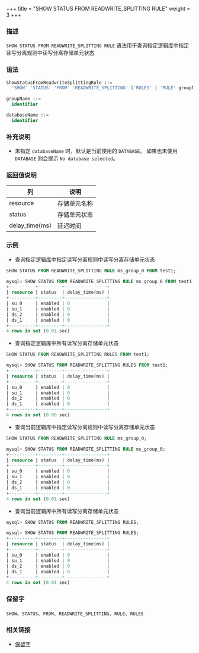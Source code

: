 +++
title = "SHOW STATUS FROM READWRITE_SPLITTING RULE"
weight = 3
+++

### 描述

`SHOW STATUS FROM READWRITE_SPLITTING RULE` 语法用于查询指定逻辑库中指定读写分离规则中读写分离存储单元状态

### 语法

```sql
ShowStatusFromReadwriteSplittingRule ::=
  'SHOW' 'STATUS' 'FROM' 'READWRITE_SPLITTING' ('RULES' | 'RULE' groupName) ('FROM' databaseName)?

groupName ::=
  identifier

databaseName ::=
  identifier
```

### 补充说明

- 未指定 `databaseName` 时，默认是当前使用的 `DATABASE`。 如果也未使用 `DATABASE` 则会提示 `No database selected`。

### 返回值说明

| 列             | 说明           |
|----------------|---------------|
| resource       | 存储单元名称    |
| status         | 存储单元状态    |
| delay_time(ms) | 延迟时间        |

### 示例

- 查询指定逻辑库中指定读写分离规则中读写分离存储单元状态

```sql
SHOW STATUS FROM READWRITE_SPLITTING RULE ms_group_0 FROM test1;
```

```sql
mysql> SHOW STATUS FROM READWRITE_SPLITTING RULE ms_group_0 FROM test1;
+----------+---------+----------------+
| resource | status  | delay_time(ms) |
+----------+---------+----------------+
| su_0     | enabled | 0              |
| su_1     | enabled | 0              |
| ds_2     | enabled | 0              |
| ds_1     | enabled | 0              |
+----------+---------+----------------+
4 rows in set (0.01 sec)
```

- 查询指定逻辑库中所有读写分离存储单元状态

```sql
SHOW STATUS FROM READWRITE_SPLITTING RULES FROM test1;
```

```sql
mysql> SHOW STATUS FROM READWRITE_SPLITTING RULES FROM test1;
+----------+---------+----------------+
| resource | status  | delay_time(ms) |
+----------+---------+----------------+
| su_0     | enabled | 0              |
| su_1     | enabled | 0              |
| ds_2     | enabled | 0              |
| ds_1     | enabled | 0              |
+----------+---------+----------------+
4 rows in set (0.00 sec)
```

- 查询当前逻辑库中指定读写分离规则中读写分离存储单元状态

```sql
SHOW STATUS FROM READWRITE_SPLITTING RULE ms_group_0;
```

```sql
mysql> SHOW STATUS FROM READWRITE_SPLITTING RULE ms_group_0;
+----------+---------+----------------+
| resource | status  | delay_time(ms) |
+----------+---------+----------------+
| su_0     | enabled | 0              |
| su_1     | enabled | 0              |
| ds_2     | enabled | 0              |
| ds_1     | enabled | 0              |
+----------+---------+----------------+
4 rows in set (0.01 sec)
```

- 查询当前逻辑库中所有读写分离存储单元状态

```sql
mysql> SHOW STATUS FROM READWRITE_SPLITTING RULES;
```

```sql
mysql> SHOW STATUS FROM READWRITE_SPLITTING RULES;
+----------+---------+----------------+
| resource | status  | delay_time(ms) |
+----------+---------+----------------+
| su_0     | enabled | 0              |
| su_1     | enabled | 0              |
| ds_2     | enabled | 0              |
| ds_1     | enabled | 0              |
+----------+---------+----------------+
4 rows in set (0.01 sec)
```

### 保留字

`SHOW`、`STATUS`、`FROM`、`READWRITE_SPLITTING`、`RULE`、`RULES`

### 相关链接

- [保留字](/cn/reference/distsql/syntax/reserved-word/)